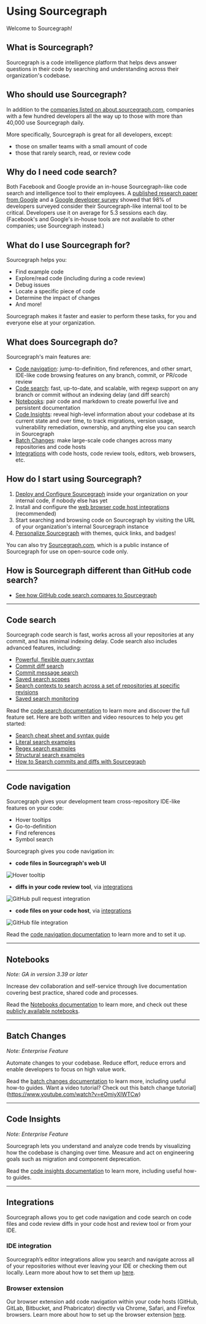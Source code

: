 # Using Sourcegraph

Welcome to Sourcegraph!

## What is Sourcegraph?

Sourcegraph is a code intelligence platform that helps devs answer questions in their code by searching and understanding across their organization's codebase.

## Who should use Sourcegraph?

In addition to the [companies listed on about.sourcegraph.com](https://about.sourcegraph.com), companies with a few hundred developers all the way up to those with more than 40,000 use Sourcegraph daily.

More specifically, Sourcegraph is great for all developers, except:

- those on smaller teams with a small amount of code
- those that rarely search, read, or review code

## Why do I need code search?

Both Facebook and Google provide an in-house Sourcegraph-like code search and intelligence tool to their employees. A [published research paper from Google](https://static.googleusercontent.com/media/research.google.com/en//pubs/archive/43835.pdf) and a [Google developer survey](https://docs.google.com/document/d/1LQxLk4E3lrb3fIsVKlANu_pUjnILteoWMMNiJQmqNVU/edit#heading=h.xxziwxixfqq3) showed that 98% of developers surveyed consider their Sourcegraph-like internal tool to be critical. Developers use it on average for 5.3 sessions each day. (Facebook's and Google's in-house tools are not available to other companies; use Sourcegraph instead.)

## What do I use Sourcegraph for?

Sourcegraph helps you:

- Find example code
- Explore/read code (including during a code review)
- Debug issues
- Locate a specific piece of code
- Determine the impact of changes
- And more!

Sourcegraph makes it faster and easier to perform these tasks, for you and everyone else at your organization.

## What does Sourcegraph do?

Sourcegraph's main features are:

- [Code navigation](#code-navigation): jump-to-definition, find references, and other smart, IDE-like code browsing features on any branch, commit, or PR/code review
- [Code search](#code-search): fast, up-to-date, and scalable, with regexp support on any branch or commit without an indexing delay (and diff search)
- [Notebooks](#notebooks): pair code and markdown to create powerful live and persistent documentation
- [Code Insights](#code-insights): reveal high-level information about your codebase at its current state and over time, to track migrations, version usage, vulnerability remediation, ownership, and anything else you can search in Sourcegraph
- [Batch Changes](#batch-changes): make large-scale code changes across many repositories and code hosts
- [Integrations](#integrations) with code hosts, code review tools, editors, web browsers, etc.

## How do I start using Sourcegraph?

1. [Deploy and Configure Sourcegraph](../admin/deploy/index.md) inside your organization on your internal code, if nobody else has yet
1. Install and configure the [web browser code host integrations](../integration/browser_extension.md) (recommended)
1. Start searching and browsing code on Sourcegraph by visiting the URL of your organization's internal Sourcegraph instance
1. [Personalize Sourcegraph](personalization/index.md) with themes, quick links, and badges!

You can also try [Sourcegraph.com](https://sourcegraph.com/search), which is a public instance of Sourcegraph for use on open-source code only.

## How is Sourcegraph different than GitHub code search? 
- [See how GitHub code search compares to Sourcegraph](./github-vs-sourcegraph.md)

---

## Code search

Sourcegraph code search is fast, works across all your repositories at any commit, and has minimal indexing delay. Code search also includes advanced features, including:

- [Powerful, flexible query syntax](../code_search/reference/queries.md)
- [Commit diff search](../code_search/explanations/features.md#commit-diff-search)
- [Commit message search](../code_search/explanations/features.md#commit-message-search)
- [Saved search scopes](../code_search/explanations/features.md#search-scopes)
- [Search contexts to search across a set of repositories at specific revisions](../code_search/explanations/features.md#search-contexts)
- [Saved search monitoring](../code_monitoring/index.md)

Read the [code search documentation](../code_search/index.md) to learn more and discover the full feature set. Here are both written and video resources to help you get started:
- [Search cheat sheet and syntax guide](https://learn.sourcegraph.com/how-to-search-code-with-sourcegraph-a-cheat-sheet)
- [Literal search examples](https://learn.sourcegraph.com/how-to-search-code-with-sourcegraph-using-literal-patterns)
- [Regex search examples](https://learn.sourcegraph.com/how-to-search-with-sourcegraph-using-regular-expression-patterns)
- [Structural search examples](https://learn.sourcegraph.com/how-to-search-with-sourcegraph-using-structural-patterns)
- [How to Search commits and diffs with Sourcegraph](https://youtu.be/w-RrDz9hyGI)

---

## Code navigation

Sourcegraph gives your development team cross-repository IDE-like features on your code:

- Hover tooltips
- Go-to-definition
- Find references
- Symbol search

Sourcegraph gives you code navigation in:

- **code files in Sourcegraph's web UI**

![Hover tooltip](https://storage.googleapis.com/sourcegraph-assets/code-graph/docs/hover-tooltip.png)

- **diffs in your code review tool**, via [integrations](../integration/index.md)

![GitHub pull request integration](https://storage.googleapis.com/sourcegraph-assets/code-graph/docs/github-pr.png)

- **code files on your code host**, via [integrations](../integration/index.md)

![GitHub file integration](https://storage.googleapis.com/sourcegraph-assets/code-graph/docs/github-file.png)

Read the [code navigation documentation](../code_navigation/index.md) to learn more and to set it up.

---

## Notebooks
_Note: GA in version 3.39 or later_

Increase dev collaboration and self-service through live documentation covering best practice, shared code and processes.

Read the [Notebooks documentation](../notebooks/index.md) to learn more, and check out these [publicly available notebooks](https://sourcegraph.com/notebooks?_ga=2.9922293.1906238367.1667257632-528424761.1615652680&_gl=1*1xalma3*_ga*NTI4NDI0NzYxLjE2MTU2NTI2ODA.*_ga_E82CCDYYS1*MTY2NzI1NzYzMi41NS4xLjE2NjcyNjA3NjIuMC4wLjA.).

---

## Batch Changes
_Note: Enterprise Feature_

Automate changes to your codebase. Reduce effort, reduce errors and enable developers to focus on high value work.

Read the [batch changes documentation](../batch_changes/index.md) to learn more, including useful how-to guides. Want a video tutorial? Check out this batch change tutorial](https://www.youtube.com/watch?v=eOmiyXIWTCw)

---

## Code Insights
_Note: Enterprise Feature_

Sourcegraph lets you understand and analyze code trends by visualizing how the codebase is changing over time. Measure and act on engineering goals such as migration and component deprecation.

Read the [code insights documentation](../code_insights/index.md) to learn more, including useful how-to guides.

---

## Integrations

Sourcegraph allows you to get code navigation and code search on code files and code review diffs in your code host and review tool or from your IDE. 

### IDE integration
Sourcegraph’s editor integrations allow you search and navigate across all of your repositories without ever leaving your IDE or checking them out locally. Learn more about how to set them up [here](../integration/editor.md).

### Browser extension
Our browser extension add code navigation within your code hosts (GitHub, GitLab, Bitbucket, and Phabricator) directly via Chrome, Safari, and Firefox browsers. Learn more about how to set up the browser extension [here](../integration/browser_extension/index.md).

